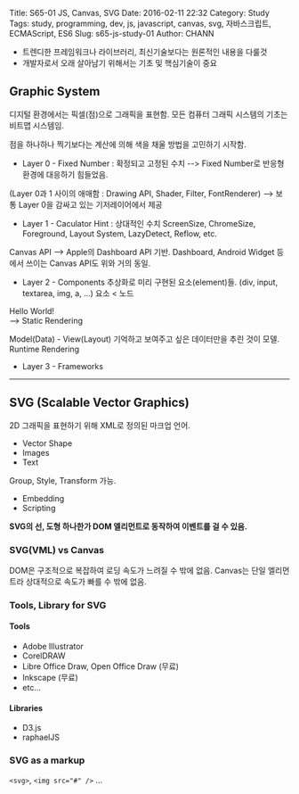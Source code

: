 Title: S65-01 JS, Canvas, SVG
Date: 2016-02-11 22:32
Category: Study
Tags: study, programming, dev, js, javascript, canvas, svg, 자바스크립트, ECMAScript, ES6
Slug: s65-js-study-01
Author: CHANN
<!--Summary: -->

<!-- 첫 번째 출석 8865 -->

* 트렌디한 프레임워크나 라이브러리, 최신기술보다는 원론적인 내용을 다룰것
* 개발자로서 오래 살아남기 위해서는 기초 및 핵심기술이 중요

## Graphic System
디지털 환경에서는 픽셀(점)으로 그래픽을 표현함. 모든 컴퓨터 그래픽 시스템의 기초는 비트맵 시스템임.

점을 하나하나 찍기보다는 계산에 의해 색을 채울 방법을 고민하기 시작함.

* Layer 0 - Fixed Number : 확정되고 고정된 수치
--> Fixed Number로 반응형 환경에 대응하기 힘들었음.

(Layer 0과 1 사이의 애매함 : Drawing API, Shader, Filter, FontRenderer)
--> 보통 Layer 0을 감싸고 있는 기저레이어에서 제공

* Layer 1 - Caculator Hint : 상대적인 수치
ScreenSize, ChromeSize, Foreground, Layout System, LazyDetect, Reflow, etc.

Canvas API --> Apple의 Dashboard API 기반.
Dashboard, Android Widget 등에서 쓰이는 Canvas API도 위와 거의 동일.


* Layer 2 - Components
추상화로 미리 구현된 요소(element)들. (div, input, textarea, img, a, ...)
요소 < 노드

<div>Hello World!</div> --> Static Rendering

Model(Data) - View(Layout)
기억하고 보여주고 싶은 데이터만을 추린 것이 모델.
Runtime Rendering

* Layer 3 - Frameworks

------

## SVG (Scalable Vector Graphics)
2D 그래픽을 표현하기 위해 XML로 정의된 마크업 언어.

* Vector Shape
* Images
* Text

Group, Style, Transform 가능.

* Embedding
* Scripting

**SVG의 선, 도형 하나한가 DOM 엘리먼트로 동작하여 이벤트를 걸 수 있음.**

### SVG(VML) vs Canvas
DOM은 구조적으로 복잡하여 로딩 속도가 느려질 수 밖에 없음.
Canvas는 단일 엘리먼트라 상대적으로 속도가 빠를 수 밖에 없음.

### Tools, Library for SVG
#### Tools
* Adobe Illustrator
* CorelDRAW
* Libre Office Draw, Open Office Draw (무료)
* Inkscape (무료)
* etc...

#### Libraries
* D3.js
* raphaelJS

### SVG as a markup
`<svg>`, `<img src="#" />` ...

